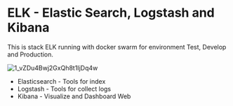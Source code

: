 # ELK - Elastic Search, Logstash and Kibana

This is stack ELK running with docker swarm for environment Test, Develop and Production. 

![1_vZDu4Bwj2GxQh8t1IjDq4w](https://github.com/Fernand0S/elk/assets/32446123/9b7b134d-b81d-41a0-895a-787216d992c3)

- Elasticsearch - Tools for index 
- Logstash - Tools for collect logs
- Kibana - Visualize and Dashboard Web
